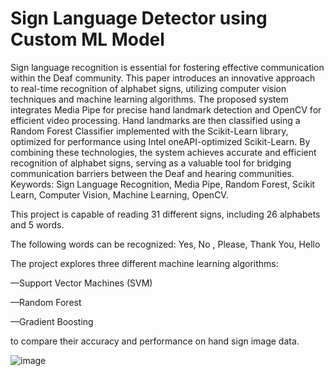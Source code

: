 # Sign Language Detector using Custom ML Model

Sign language recognition is essential for fostering effective communication within the Deaf community. This paper introduces an innovative approach to real-time recognition of alphabet signs, utilizing computer vision techniques and machine learning algorithms. The proposed system integrates Media Pipe for precise hand landmark detection and OpenCV for efficient video processing. Hand landmarks are then classified using a Random Forest Classifier implemented with the Scikit-Learn library, optimized for performance using Intel oneAPI-optimized Scikit-Learn. By combining these technologies, the system achieves accurate and efficient recognition of alphabet signs, serving as a valuable tool for bridging communication barriers between the Deaf and hearing communities.
Keywords: Sign Language Recognition, Media Pipe, Random Forest, Scikit Learn, Computer Vision, Machine Learning, OpenCV.

This project is capable of reading 31 different signs, including 26 alphabets and 5 words.

The following words can be recognized: Yes, No , Please, Thank You, Hello

The project explores three different machine learning algorithms:

—Support Vector Machines (SVM)

—Random Forest

—Gradient Boosting

to compare their accuracy and performance on hand sign image data.

![image](https://github.com/user-attachments/assets/f64f04ef-6f7b-4262-944e-f00ed95da488)
